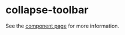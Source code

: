 collapse-toolbar
================

See the [component page](http://robdodson.github.io/collapse-toolbar) for more information.
